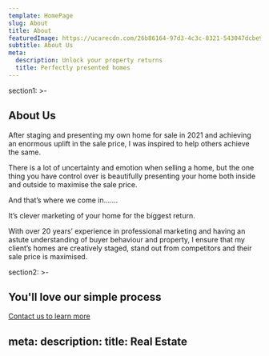 ```yaml
---
template: HomePage
slug: About
title: About
featuredImage: https://ucarecdn.com/26b86164-97d3-4c3c-8321-543047dcbe9d/-/preview/-/enhance/63/
subtitle: About Us
meta:
  description: Unlock your property returns
  title: Perfectly presented homes
---
```


section1: >-
  ## About Us


  After staging and presenting my own home for sale in 2021 and achieving an enormous uplift in the sale price, I was inspired to help others achieve the same. 


  There is a lot of uncertainty and emotion when selling a home, but the one thing you have control over is beautifully presenting your home both inside and outside to maximise the sale price. 



  And that’s where we come in…….


  It’s clever marketing of your home for the biggest return. 


  With over 20 years’ experience in professional marketing and having an astute understanding of buyer behaviour and property, I ensure that my client’s homes are creatively staged, stand out from competitors and their sale price is maximised. 


  
section2: >-
  ## You'll love our simple process


  


  [Contact us to learn more](https://encorehomestaging.com.au/contact)



meta:
  description: 
  title: Real Estate
---
